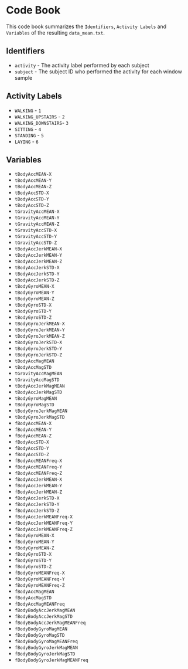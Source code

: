 # Code Book

This code book summarizes the `Identifiers`, `Activity Labels` and `Variables` of the resulting `data_mean.txt`.

## Identifiers
* `activity` - The activity label performed by each subject
* `subject` - The subject ID who performed the activity for each window sample

## Activity Labels
* `WALKING` - `1`
* `WALKING_UPSTAIRS` - `2`
* `WALKING_DOWNSTAIRS`- `3`
* `SITTING` - `4`
* `STANDING` - `5`
* `LAYING` - `6`

## Variables
* `tBodyAccMEAN-X`
* `tBodyAccMEAN-Y`
* `tBodyAccMEAN-Z`
* `tBodyAccSTD-X`
* `tBodyAccSTD-Y`
* `tBodyAccSTD-Z`
* `tGravityAccMEAN-X`
* `tGravityAccMEAN-Y`
* `tGravityAccMEAN-Z`
* `tGravityAccSTD-X`
* `tGravityAccSTD-Y`
* `tGravityAccSTD-Z`
* `tBodyAccJerkMEAN-X`
* `tBodyAccJerkMEAN-Y`
* `tBodyAccJerkMEAN-Z`
* `tBodyAccJerkSTD-X`
* `tBodyAccJerkSTD-Y`
* `tBodyAccJerkSTD-Z`
* `tBodyGyroMEAN-X`
* `tBodyGyroMEAN-Y`
* `tBodyGyroMEAN-Z`
* `tBodyGyroSTD-X`
* `tBodyGyroSTD-Y`
* `tBodyGyroSTD-Z`
* `tBodyGyroJerkMEAN-X`
* `tBodyGyroJerkMEAN-Y`
* `tBodyGyroJerkMEAN-Z`
* `tBodyGyroJerkSTD-X`
* `tBodyGyroJerkSTD-Y`
* `tBodyGyroJerkSTD-Z`
* `tBodyAccMagMEAN`
* `tBodyAccMagSTD`
* `tGravityAccMagMEAN`
* `tGravityAccMagSTD`
* `tBodyAccJerkMagMEAN`
* `tBodyAccJerkMagSTD`
* `tBodyGyroMagMEAN`
* `tBodyGyroMagSTD`
* `tBodyGyroJerkMagMEAN`
* `tBodyGyroJerkMagSTD`
* `fBodyAccMEAN-X`
* `fBodyAccMEAN-Y`
* `fBodyAccMEAN-Z`
* `fBodyAccSTD-X`
* `fBodyAccSTD-Y`
* `fBodyAccSTD-Z`
* `fBodyAccMEANFreq-X`
* `fBodyAccMEANFreq-Y`
* `fBodyAccMEANFreq-Z`
* `fBodyAccJerkMEAN-X`
* `fBodyAccJerkMEAN-Y`
* `fBodyAccJerkMEAN-Z`
* `fBodyAccJerkSTD-X`
* `fBodyAccJerkSTD-Y`
* `fBodyAccJerkSTD-Z`
* `fBodyAccJerkMEANFreq-X`
* `fBodyAccJerkMEANFreq-Y`
* `fBodyAccJerkMEANFreq-Z`
* `fBodyGyroMEAN-X`
* `fBodyGyroMEAN-Y`
* `fBodyGyroMEAN-Z`
* `fBodyGyroSTD-X`
* `fBodyGyroSTD-Y`
* `fBodyGyroSTD-Z`
* `fBodyGyroMEANFreq-X`
* `fBodyGyroMEANFreq-Y`
* `fBodyGyroMEANFreq-Z`
* `fBodyAccMagMEAN`
* `fBodyAccMagSTD`
* `fBodyAccMagMEANFreq`
* `fBodyBodyAccJerkMagMEAN`
* `fBodyBodyAccJerkMagSTD`
* `fBodyBodyAccJerkMagMEANFreq`
* `fBodyBodyGyroMagMEAN`
* `fBodyBodyGyroMagSTD`
* `fBodyBodyGyroMagMEANFreq`
* `fBodyBodyGyroJerkMagMEAN`
* `fBodyBodyGyroJerkMagSTD`
* `fBodyBodyGyroJerkMagMEANFreq`
